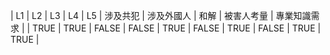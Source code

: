 | L1 | L2 | L3 | L4 | L5 | 涉及共犯 | 涉及外國人 | 和解 | 被害人考量 | 專業知識需求 |
| TRUE | TRUE | FALSE | FALSE | TRUE | FALSE | TRUE | FALSE | TRUE | TRUE |